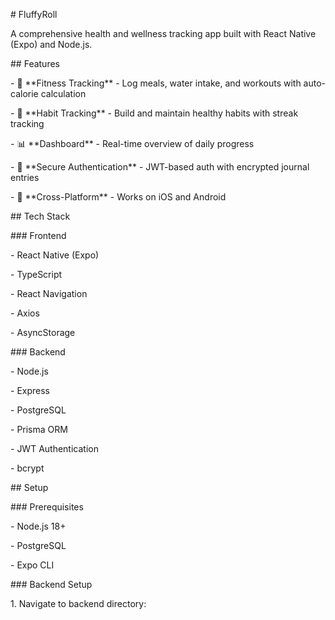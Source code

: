 \# FluffyRoll



A comprehensive health and wellness tracking app built with React Native (Expo) and Node.js.



\## Features



\- 🏃 \*\*Fitness Tracking\*\* - Log meals, water intake, and workouts with auto-calorie calculation

\- 🌱 \*\*Habit Tracking\*\* - Build and maintain healthy habits with streak tracking

\- 📊 \*\*Dashboard\*\* - Real-time overview of daily progress

\- 🔐 \*\*Secure Authentication\*\* - JWT-based auth with encrypted journal entries

\- 📱 \*\*Cross-Platform\*\* - Works on iOS and Android



\## Tech Stack



\### Frontend

\- React Native (Expo)

\- TypeScript

\- React Navigation

\- Axios

\- AsyncStorage



\### Backend

\- Node.js

\- Express

\- PostgreSQL

\- Prisma ORM

\- JWT Authentication

\- bcrypt



\## Setup



\### Prerequisites

\- Node.js 18+

\- PostgreSQL

\- Expo CLI



\### Backend Setup



1\. Navigate to backend directory:



